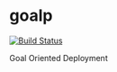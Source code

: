 # goalp

[![Build Status](https://travis-ci.org/gabrielsr/goald.svg?branch=master)](https://travis-ci.org/gabrielsr/goalp)

Goal Oriented Deployment

